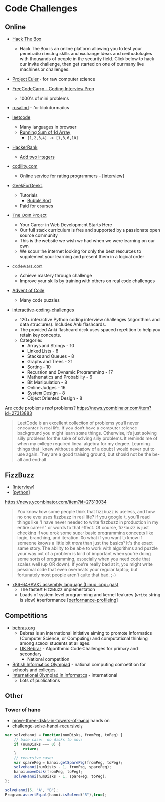 Code Challenges
===============

Online
------

* [Hack The Box](https://www.hackthebox.eu/)
    * Hack The Box is an online platform allowing you to test your penetration testing skills and exchange ideas and methodologies with thousands of people in the security field. Click below to hack our invite challenge, then get started on one of our many live machines or challenges.
* [Project Euler](https://projecteuler.net/) - for raw computer science
* [FreeCodeCamp - Coding Interview Prep](https://www.freecodecamp.org/learn/coding-interview-prep/)
    * 1000's of mini problems
* [rosalind](http://rosalind.info/) - for bioinformatics
* [leetcode](https://leetcode.com/)
    * Many languages in browser
    * [Running Sum of 1d Array](https://leetcode.com/problems/running-sum-of-1d-array/)
        * ```[1,2,3,4] -> [1,3,6,10]```
* [HackerRank](https://www.hackerrank.com/)
    * [Add two integers](https://www.hackerrank.com/challenges/solve-me-first/problem)
* [codility.com](https://www.codility.com/)
    * Online service for rating programmers - [[interview]]
* [GeekForGeeks](https://www.geeksforgeeks.org/)
    * Tutorials
        * [Bubble Sort](https://www.geeksforgeeks.org/bubble-sort/)
    * Paid for courses
* [The Odin Project](https://www.theodinproject.com/)
    * Your Career in Web Development Starts Here
    * Our full stack curriculum is free and supported by a passionate open source community
    * This is the website we wish we had when we were learning on our own
    * We scour the internet looking for only the best resources to supplement your learning and present them in a logical order
* [codewars.com](https://www.codewars.com/)
    * Achieve mastery through challenge
    * Improve your skills by training with others on real code challenges
* [Advent of Code](https://adventofcode.com/)
    * Many code puzzles


* [interactive-coding-challenges](https://github.com/donnemartin/interactive-coding-challenges)
    * 120+ interactive Python coding interview challenges (algorithms and data structures). Includes Anki flashcards. 
    * The provided Anki flashcard deck uses spaced repetition to help you retain key concepts.
    * Categories    
        * Arrays and Strings - 10
        * Linked Lists - 8
        * Stacks and Queues - 8
        * Graphs and Trees - 21
        * Sorting - 10
        * Recursion and Dynamic Programming - 17
        * Mathematics and Probability - 6
        * Bit Manipulation - 8
        * Online Judges - 16
        * System Design - 8
        * Object Oriented Design - 8

Are code problems _real_ problems?
https://news.ycombinator.com/item?id=27313883
> LeetCode is an excellent collection of problems you’ll never encounter in real life. If you don’t have a computer science background you might learn some things. Otherwise, it’s just solving silly problems for the sake of solving silly problems.
> It reminds me of when my college required linear algebra for my degree. Learning things that I knew without a shadow of a doubt I would never put to use again. 
They are a good training ground, but should not be the be-all and end-all


FizzBuzz
--------

* [[interview]]
* [[python]]

https://news.ycombinator.com/item?id=27313034
> You know how some people think that fizzbuzz is useless, and how no one ever uses fizzbuzz in real life? if you google it, you'll read things like "I have never needed to write fizzbuzz in production in my entire career!" or words to that effect.
> Of course, fizzbuzz is just checking if you grok some super basic programming concepts like logic, branching, and iteration.
> So what if you want to know if someone knows a little bit _more_ than just the basics? It's the exact same story.
> The ability to be able to work with algorithms and puzzle your way out of a problem is kind of important when you're doing some sorts of programming, especially when you need code that scales well (up OR down).
> If you're really bad at it, you might write pessimal code that even overheats your regular laptop; but fortunately most people aren't quite that bad. ;-) 

* [x86-64+AVX2 assembly language (Linux, cpp+gas)](https://codegolf.stackexchange.com/questions/215216/high-throughput-fizz-buzz/236630#236630)
    * The fastest FizzBuzz implementation
    * Loads of system level programming and kernel features (`write` string is slow) #performance [[performance-profileing]]

Competitions
------------

* [bebras.org](https://www.bebras.org/)
    * Bebras is an international initiative aiming to promote Informatics (Computer Science, or Computing) and computational thinking among school students at all ages.
    * [UK Bebras](https://challenge.bebras.uk/) - Algorithmic Code Challenges for primary and secondary
        * National competition
* [British Informatics Olympiad](https://www.olympiad.org.uk/) - national computing competition for schools and colleges. 
* [International Olympiad in Informatics](https://ioinformatics.org/) - international
    * Lots of publications


Other
-----

### Tower of hanoi

* [move-three-disks-in-towers-of-hanoi](https://www.khanacademy.org/computing/computer-science/algorithms/towers-of-hanoi/e/move-three-disks-in-towers-of-hanoi) hands on
* [challenge-solve-hanoi-recursively](https://www.khanacademy.org/computing/computer-science/algorithms/towers-of-hanoi/pc/challenge-solve-hanoi-recursively)

```javascript
var solveHanoi = function(numDisks, fromPeg, toPeg) {
    // base case:  no disks to move
    if (numDisks === 0) {
        return;
    }
    // recursive case:
    var sparePeg = hanoi.getSparePeg(fromPeg, toPeg);
    solveHanoi(numDisks - 1, fromPeg, sparePeg);
    hanoi.moveDisk(fromPeg, toPeg);
    solveHanoi(numDisks - 1, sparePeg, toPeg);
};

solveHanoi(5, "A", "B");
Program.assertEqual(hanoi.isSolved("B"),true);
```

[//begin]: # "Autogenerated link references for markdown compatibility"
[interview]: interview.md "Interview Questions"
[python]: python.md "python3"
[performance-profileing]: performance-profileing.md "Performance Profiling"
[//end]: # "Autogenerated link references"